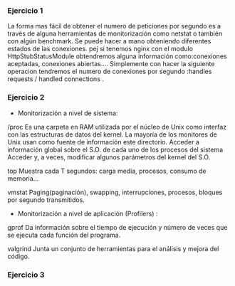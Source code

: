 ### Ejercicio 1

La forma mas fácil de obtener el numero de peticiones por segundo es a través de alguna herramientas de monitorización como netstat o también con algún benchmark.
Se puede hacer a mano obteniendo diferentes estados de las conexiones. pej si tenemos nginx con el  modulo HttpStubStatusModule obtendremos alguna información como:conexiones aceptadas, conexiones abiertas....
Simplemente con  hacer la siguiente operacion tendremos el numero de conexiones por segundo :handles requests / handled connections .

### Ejercicio 2

- Monitorización a nivel de sistema:

/proc
Es una carpeta en RAM utilizada por el núcleo de Unix como interfaz con las estructuras de datos del kernel.
La mayoría de los monitores de Unix usan como fuente de información este directorio.
Acceder a información global sobre el S.O. de cada uno de los procesos del sistema
Acceder y, a veces, modificar algunos parámetros del kernel del S.O.

top
Muestra cada T segundos: carga media, procesos, consumo de memoria...

vmstat
Paging(paginación), swapping, interrupciones, procesos, bloques por segundo transmitidos.

- Monitorización a nivel de aplicación (Profilers) :

gprof
Da información sobre el tiempo de ejecución y número de veces que se ejecuta cada función del programa.

valgrind
Junta un conjunto de herramientas para el análisis y mejora del código.


### Ejercicio 3
